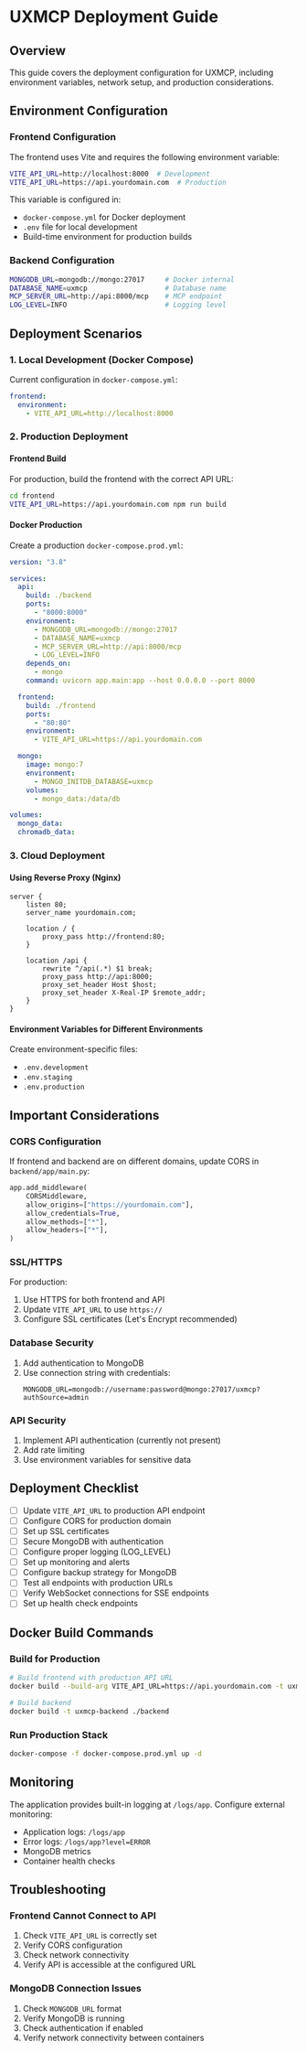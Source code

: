 # UXMCP Deployment Guide

## Overview
This guide covers the deployment configuration for UXMCP, including environment variables, network setup, and production considerations.

## Environment Configuration

### Frontend Configuration
The frontend uses Vite and requires the following environment variable:

```bash
VITE_API_URL=http://localhost:8000  # Development
VITE_API_URL=https://api.yourdomain.com  # Production
```

This variable is configured in:
- `docker-compose.yml` for Docker deployment
- `.env` file for local development
- Build-time environment for production builds

### Backend Configuration
```bash
MONGODB_URL=mongodb://mongo:27017     # Docker internal
DATABASE_NAME=uxmcp                   # Database name
MCP_SERVER_URL=http://api:8000/mcp    # MCP endpoint
LOG_LEVEL=INFO                        # Logging level
```

## Deployment Scenarios

### 1. Local Development (Docker Compose)
Current configuration in `docker-compose.yml`:
```yaml
frontend:
  environment:
    - VITE_API_URL=http://localhost:8000
```

### 2. Production Deployment

#### Frontend Build
For production, build the frontend with the correct API URL:
```bash
cd frontend
VITE_API_URL=https://api.yourdomain.com npm run build
```

#### Docker Production
Create a production `docker-compose.prod.yml`:
```yaml
version: "3.8"

services:
  api:
    build: ./backend
    ports:
      - "8000:8000"
    environment:
      - MONGODB_URL=mongodb://mongo:27017
      - DATABASE_NAME=uxmcp
      - MCP_SERVER_URL=http://api:8000/mcp
      - LOG_LEVEL=INFO
    depends_on:
      - mongo
    command: uvicorn app.main:app --host 0.0.0.0 --port 8000

  frontend:
    build: ./frontend
    ports:
      - "80:80"
    environment:
      - VITE_API_URL=https://api.yourdomain.com

  mongo:
    image: mongo:7
    environment:
      - MONGO_INITDB_DATABASE=uxmcp
    volumes:
      - mongo_data:/data/db

volumes:
  mongo_data:
  chromadb_data:
```

### 3. Cloud Deployment

#### Using Reverse Proxy (Nginx)
```nginx
server {
    listen 80;
    server_name yourdomain.com;

    location / {
        proxy_pass http://frontend:80;
    }

    location /api {
        rewrite ^/api(.*) $1 break;
        proxy_pass http://api:8000;
        proxy_set_header Host $host;
        proxy_set_header X-Real-IP $remote_addr;
    }
}
```

#### Environment Variables for Different Environments
Create environment-specific files:
- `.env.development`
- `.env.staging`
- `.env.production`

## Important Considerations

### CORS Configuration
If frontend and backend are on different domains, update CORS in `backend/app/main.py`:
```python
app.add_middleware(
    CORSMiddleware,
    allow_origins=["https://yourdomain.com"],
    allow_credentials=True,
    allow_methods=["*"],
    allow_headers=["*"],
)
```

### SSL/HTTPS
For production:
1. Use HTTPS for both frontend and API
2. Update `VITE_API_URL` to use `https://`
3. Configure SSL certificates (Let's Encrypt recommended)

### Database Security
1. Add authentication to MongoDB
2. Use connection string with credentials:
   ```
   MONGODB_URL=mongodb://username:password@mongo:27017/uxmcp?authSource=admin
   ```

### API Security
1. Implement API authentication (currently not present)
2. Add rate limiting
3. Use environment variables for sensitive data

## Deployment Checklist

- [ ] Update `VITE_API_URL` to production API endpoint
- [ ] Configure CORS for production domain
- [ ] Set up SSL certificates
- [ ] Secure MongoDB with authentication
- [ ] Configure proper logging (LOG_LEVEL)
- [ ] Set up monitoring and alerts
- [ ] Configure backup strategy for MongoDB
- [ ] Test all endpoints with production URLs
- [ ] Verify WebSocket connections for SSE endpoints
- [ ] Set up health check endpoints

## Docker Build Commands

### Build for Production
```bash
# Build frontend with production API URL
docker build --build-arg VITE_API_URL=https://api.yourdomain.com -t uxmcp-frontend ./frontend

# Build backend
docker build -t uxmcp-backend ./backend
```

### Run Production Stack
```bash
docker-compose -f docker-compose.prod.yml up -d
```

## Monitoring

The application provides built-in logging at `/logs/app`. Configure external monitoring:
- Application logs: `/logs/app`
- Error logs: `/logs/app?level=ERROR`
- MongoDB metrics
- Container health checks

## Troubleshooting

### Frontend Cannot Connect to API
1. Check `VITE_API_URL` is correctly set
2. Verify CORS configuration
3. Check network connectivity
4. Verify API is accessible at the configured URL

### MongoDB Connection Issues
1. Check `MONGODB_URL` format
2. Verify MongoDB is running
3. Check authentication if enabled
4. Verify network connectivity between containers